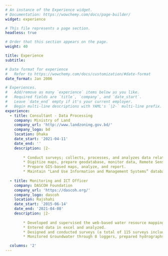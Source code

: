 ```yaml
---
# An instance of the Experience widget.
# Documentation: https://wowchemy.com/docs/page-builder/
widget: experience

# This file represents a page section.
headless: true

# Order that this section appears on the page.
weight: 40

title: Experience
subtitle:

# Date format for experience
#   Refer to https://wowchemy.com/docs/customization/#date-format
date_format: Jan 2006

# Experiences.
#   Add/remove as many `experience` items below as you like.
#   Required fields are `title`, `company`, and `date_start`.
#   Leave `date_end` empty if it's your current employer.
#   Begin multi-line descriptions with YAML's `|2-` multi-line prefix.
experience:
  - title: Consultant - Data Processing
    company: Ministry of Land
    company_url: 'http://www.landzoning.gov.bd/'
    company_logo: bd
    location: Dhaka
    date_start: '2021-04-11'
    date_end: ''
    description: |2-
       
        * Conduct surveys; collects, processes, and analyzes data related to land, water, environment, agriculture, etc.
        * Digitize maps, prepare geodatabase, monitor data, Remote Sensing analyses
        * Prepare GIS-based maps, analyze, and report.
        * Maintain "Land Use Information and Management Systems” database.
        
  - title: Monitoring and ICT Officer
    company: DASCOH Foundation
    company_url: 'https://dascoh.org/'
    company_logo: dascoh
    location: Rajshahi
    date_start: '2015-06-14'
    date_end: '2021-04-08'
    description: |2-
    
        * Developed and supervised the web-based water resource mapping system and maintain the GIS database regularly for 52 Local Government Institutions (LGIs).
        * Entered data in excel and analyzed.
        * Designed and conducted surveys (a total of 115 surveys including baseline/end-line, study, midterm, donor demand study, FGD, Monthly, trimestrial, quarterly, and annual surveys)
        * Monitored Groundwater through 8 loggers, prepared hydrographs and heat maps.

  columns: '2'
---
```

